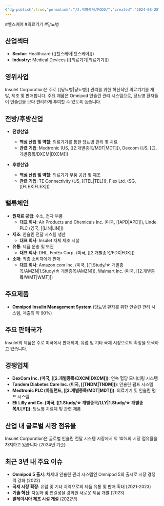 ```yaml
---
{"dg-publish":true,"permalink":"/2.개별종목/PODD/","created":"2024-08-28T14:20:14.736+09:00","updated":"2025-07-29T21:37:05.075+09:00"}
---
```


#헬스케어 #의료기기 #당뇨병 

## 산업섹터

- **Sector**: Healthcare ([[헬스케어\|헬스케어]])
- **Industry**: Medical Devices ([[의료기기\|의료기기]])

## 영위사업

Insulet Corporation은 주로 [[당뇨병\|당뇨병]] 관리를 위한 혁신적인 의료기기를 개발, 제조 및 판매합니다. 주요 제품은 Omnipod 인슐린 관리 시스템으로, 당뇨병 환자들이 인슐린을 보다 편리하게 투여할 수 있도록 돕습니다.

## 전방/후방산업

- **전방산업**:
    
    - **핵심 산업 및 역할**: 의료기기를 통한 당뇨병 관리 및 치료
    - **관련 기업**: Medtronic (US, [[2.개별종목/MDT\|MDT]]), Dexcom (US, [[2.개별종목/DXCM\|DXCM]])
    
- **후방산업**:
    
    - **핵심 산업 및 역할**: 의료기기 부품 공급 및 제조
    - **관련 기업**: TE Connectivity (US, [[TEL\|TEL]]), Flex Ltd. (SG, [[FLEX\|FLEX]])
    

## 밸류체인

- **원재료 공급**: 수소, 전자 부품
    - **대표 회사**: Air Products and Chemicals Inc. (미국, [[APD\|APD]]), Linde PLC (영국, [[LIN\|LIN]])
- **제조**: 인슐린 전달 시스템 생산
    - **대표 회사**: Insulet 자체 제조 시설
- **유통**: 제품 운송 및 보관
    - **대표 회사**: DHL, FedEx Corp. (미국, [[2.개별종목/FDX\|FDX]])
- **소매**: 최종 소비자에게 판매
    - **대표 회사**: Amazon.com Inc. (미국, [[1.Study/☆ 개별종목/AMZN\|1.Study/☆ 개별종목/AMZN]]), Walmart Inc. (미국, [[2.개별종목/WMT\|WMT]])

## 주요제품

- **Omnipod Insulin Management System** (당뇨병 환자를 위한 인슐린 관리 시스템, 매출의 약 90%)

## 주요 판매국가

Insulet의 제품은 주로 미국에서 판매되며, 유럽 및 기타 국제 시장으로의 확장을 모색하고 있습니다.

## 경쟁업체

- **DexCom Inc. (미국, [[2.개별종목/DXCM\|DXCM]])**: 연속 혈당 모니터링 시스템
- **Tandem Diabetes Care Inc. (미국, [[TNDM\|TNDM]])**: 인슐린 펌프 시스템
- **Medtronic PLC (아일랜드, [[2.개별종목/MDT\|MDT]])**: 의료기기 및 인슐린 펌프 시스템
- **Eli Lilly and Co. (미국, [[1.Study/☆ 개별종목/LLY\|1.Study/☆ 개별종목/LLY]])**: 당뇨병 치료제 및 관련 제품

## 산업 내 글로벌 시장 점유율

Insulet Corporation은 글로벌 인슐린 전달 시스템 시장에서 약 10%의 시장 점유율을 차지하고 있습니다 (2024년 기준).

## 최근 3년 내 주요 이슈

- **Omnipod 5 출시**: 차세대 인슐린 관리 시스템인 Omnipod 5의 출시로 시장 경쟁력 강화 (2022)
- **국제 시장 확장**: 유럽 및 기타 지역으로의 제품 유통 및 판매 확대 (2021-2023)
- **기술 혁신**: 자동화 및 연결성을 강화한 새로운 제품 개발 (2023)
- **말레이시아 제조 시설 개설** (2022년)